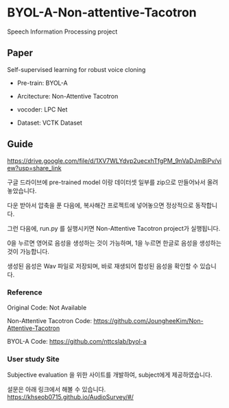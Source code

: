 # BYOL-A-Non-attentive-Tacotron
Speech Information Processing project

## Paper 
Self-supervised learning for robust voice cloning

* Pre-train: BYOL-A
* Arcitecture: Non-Attentive Tacotron
* vocoder: LPC Net


* Dataset: VCTK Dataset



## Guide

https://drive.google.com/file/d/1XV7WLYdvp2uecxhTfgPM_9nVaDJmBiPv/view?usp=share_link

구글 드라이브에 pre-trained model 이랑 데이터셋 일부를 zip으로 만들어놔서 올려놓았습니다. 

다운 받아서 압축을 푼 다음에, 복사해간 프로젝트에 넣어놓으면 정상적으로 동작합니다. 



그런 다음에, run.py 를 실행시키면 Non-Attentive Tacotron project가 실행됩니다. 

0을 누르면 영어로 음성을 생성하는 것이 가능하며, 
1을 누르면 한글로 음성을 생성하는 것이 가능합니다.

생성된 음성은 Wav 파일로 저장되며, 바로 재생되어 합성된 음성을 확인할 수 있습니다. 




### Reference
Original Code: Not Available

Non-Attentive Tacotron Code:   https://github.com/JoungheeKim/Non-Attentive-Tacotron

BYOL-A Code: https://github.com/nttcslab/byol-a


### User study Site
Subjective evaluation 을 위한 사이트를 개발하여, subject에게 제공하였습니다. 

설문은 아래 링크에서 해볼 수 있습니다. 
https://khseob0715.github.io/AudioSurvey/#/
